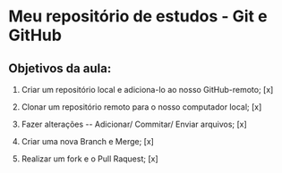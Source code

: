 # Meu repositório de estudos - Git e GitHub

## Objetivos da aula:

1. Criar um repositório local e adiciona-lo ao nosso GitHub-remoto; [x]

2. Clonar um repositório remoto para o nosso computador local; [x]

3. Fazer alterações -- Adicionar/ Commitar/ Enviar arquivos; [x]

4. Criar uma nova Branch e Merge; [x]

5. Realizar um fork e o Pull Raquest; [x]

